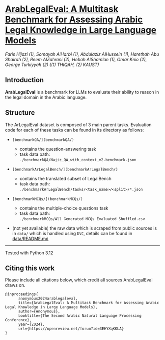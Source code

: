 # [ArabLegalEval: A Multitask Benchmark for Assessing Arabic Legal Knowledge in Large Language Models](https://www.arxiv.org/abs/2408.07983)

*Faris Hijazi (1), Somayah AlHarbi (1), Abdulaziz AlHussein (1), Harethah Abu Shairah (2), Reem AlZahrani (2), Hebah AlShamlan (1), Omar Knio (2), George Turkiyyah (2) ((1) THIQAH, (2) KAUST)*

## Introduction

**ArabLegalEval** is a benchmark for LLMs to evaluate their ability to reason in the legal domain in the Arabic language.

## Structure

The ArLegalEval dataset is composed of 3 main parent tasks. Evaluation code for each of these tasks can be found in its directory as follows:

- `[benchmarkQA/](benchmarkQA/)`
  - contains the question-answering task
  - task data path: `./benchmarkQA/Najiz_QA_with_context_v2.benchmark.json`
- `[benchmarkArLegalBench/](benchmarkArLegalBench/)`
  - contains the translated subset of LegalBench
  - task data path: `./benchmarkArLegalBench/tasks/<task_name>/<split>/*.json`
- `[benchmarkMCQs/](benchmarkMCQs/)`
  - contains the multiple-choice questions task
  - task data path: `./benchmarkMCQs/All_Generated_MCQs_Evaluated_Shuffled.csv`

- (not yet available) the raw data which is scraped from public sources is in `data/` which is handled using `DVC`, details can be found in [data/README.md](data/README.md)

---

Tested with Python 3.12

## Citing this work

Please include all citations below, which credit all sources ArabLegalEval draws on.

```text
@inproceedings{
      anonymous2024arablegaleval,
      title={ArabLegalEval: A Multitask Benchmark for Assessing Arabic Legal Knowledge in Large Language Models},
      author={Anonymous},
      booktitle={The Second Arabic Natural Language Processing Conference},
      year={2024},
      url={https://openreview.net/forum?id=3EHYXqKKLA}
}
```
